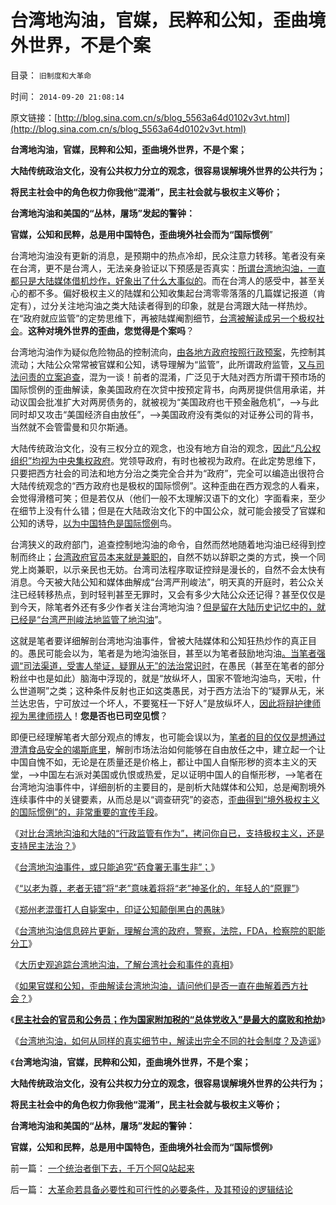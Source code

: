 # 台湾地沟油，官媒，民粹和公知，歪曲境外世界，不是个案

目录： `旧制度和大革命` 

时间： `2014-09-20 21:08:14` 

原文链接：[http://blog.sina.com.cn/s/blog_5563a64d0102v3vt.html](http://blog.sina.com.cn/s/blog_5563a64d0102v3vt.html)

**台湾地沟油，官媒，民粹和公知，歪曲境外世界，不是个案；**

**大陆传统政治文化，没有公共权力分立的观念，很容易误解境外世界的公共行为；**

**将民主社会中的角色权力你我他“混淆”，民主社会就与极权主义等价；**

**台湾地沟油和美国的“丛林，屠场”发起的警钟：**

**官媒，公知和民粹，总是用中国特色，歪曲境外社会而为“国际惯例**”

台湾地沟油没有更新的消息，是预期中的热点冷却，民众注意力转移。笔者没有亲在台湾，更不是台湾人，无法亲身验证以下预感是否真实：[所谓台湾地沟油，一直都只是大陆媒体借机炒作，好象出了什么大事似的](../../../2014/9/10/从大陆热炒台湾地沟油，你看到了那些故事？.md)。而在台湾人的感受中，甚至关心的都不多。偏好极权主义的陆媒和公知收集起台湾零零落落的几篇媒记报道（肯定有），过分关注地沟油之类大陆读者得到的印象，就是台湾跟大陆一样热炒。在“政府就应监管”的定势思维下，再被陆媒阉割细节，[台湾被解读成另一个极权社会](../../../2014/9/19/台湾地沟油，如何解读出完全不同的社会制度？.md)。**这种对境外世界的歪曲，您觉得是个案吗**？

台湾地沟油作为疑似危险物品的控制流向，[由各地方政府按照行政预案](../../../2009/5/16/市场和经济中的危机干预.md)，先控制其流动；大陆公众常常被官媒和公知，诱导理解为“监管”，此所谓政府监管，[又与司法问责的立案追查](../../../2014/9/12/台湾地沟油事件，或只能追究“主管部门无事生非”.md)，混为一谈！前者的混淆，广泛见于大陆对西方所谓干预市场的国际惯例的歪曲解读，象美国政府在次贷中按预定背书，向两房提供信用承诺，并动议国会批准扩大对两房债务的，就被视为“美国政府也干预金融危机”，——>与此同时却又攻击“美国经济自由放任”，——>美国政府没有类似的对证券公司的背书，当然就不会管雷曼和贝尔斯通。

大陆传统政治文化，没有三权分立的观念，也没有地方自治的观念，[因此“凡公权组织”均视为中央集权政府](../../../2014/9/18/山东昆山粉尘爆炸案，公知的条件反射，如此恐怖；.md)。党领导政府，有时也被视为政府。在此定势思维下，只要把西方社会的司法和地方分治之类完全合并为“政府”，完全可以编造出很符合大陆传统观念的“西方政府也是极权的国际惯例”。这种歪曲在西方观念的人看来，会觉得滑稽可笑；但是若仅从（他们一般不太理解汉语下的文化）字面看来，至少在细节上没有什么错；但是在大陆政治文化下的中国公众，就可能会接受了官媒和公知的诱导，[以为中国特色是国际惯例](../../../2014/5/14/援国际惯例的“有中国特色的国际接轨”的煽动伎俩.md)鸟。

台湾狭义的政府部门，追查控制地沟油的命令，自然而然地随着地沟油已经得到控制而终止；[台湾政府官员本来就是兼职的](../../../2014/9/18/民主社会的官员和公务员，及世界政治最大的腐败.md)，自然不妨以辞职之类的方式，换一个同党上岗兼职，以示亲民也无妨。台湾司法程序取证控辩是漫长的，自然不会太快有消息。今天被大陆公知和媒体曲解成“台湾严刑峻法”，明天真的开庭时，若公众关注已经转移热点，到时轻判甚至无罪时，又会有多少大陆公众还记得？甚至仅仅是到今天，除笔者外还有多少作者关注台湾地沟油？[但是留在大陆历史记忆中的，就已经是“台湾严刑峻法地监管了地沟油](../../../2013/7/13/美德法，人治，法治，严刑峻法，革命.md)”。

这就是笔者要详细解剖台湾地沟油事件，曾被大陆媒体和公知狂热炒作的真正目的。愚民可能会以为，笔者是为地沟油张目，甚至以为笔者鼓励地沟油[。当笔者强调“司法渠道，受害人举证，疑罪从无”的法治常识时](../../../2014/9/11/台湾地沟油老板似将大获全胜，拷问你自已，还支持法治吗？.md)，在愚民（甚至在笔者的部分粉丝中也是如此）脑海中浮现的，就是“放纵坏人，国家不管地沟油鸟，天啦，什么世道啊”之类；这种条件反射也正如这类愚民，对于西方法治下的“疑罪从无，米兰达忠告，宁可放过一个坏人，不要冤枉一下好人”是放纵坏人，[因此将辩护律师视为黑律师捞人](../../../2011/4/25/不真实的，不一定作假的；.md)！**您是否也已司空见惯**？

即便已经理解笔者大部分观点的博友，也可能会误以为，[笔者的目的仅仅是想通过澄清食品安全的竭斯底里](../../../2014/8/31/食品安全的竭斯底里，作为极权主义滥觞的原因.md)，解剖市场法治如何能够在自由放任之中，建立起一个让中国自愧不如，无论是在质量还是价格上，都让中国人自惭形秽的资本主义的天堂，——>中国左右派对美国或仇恨或热爱，足以证明中国人的自惭形秽，——>笔者在台湾地沟油事件中，详细剖析的主要目的，是剖析大陆媒体和公知，总是阉割境外连续事件中的关键要素，从而总是以“调查研究”的姿态，[歪曲得到“境外极权主义的国际惯例”的，非常重要的宣传手段](../../../2014/9/17/解读台湾地沟油，官媒和公知是否一直曲解着民主制度？.md)。

《[对比台湾地沟油和大陆的“行政监管有作为”，拷问你自已，支持极权主义，还是支持民主法治？](../../../2014/9/11/台湾地沟油老板似将大获全胜，拷问你自已，还支持法治吗？.md)》

《[台湾地沟油事件，或只能追究“药食署无事生非”；](../../../2014/9/12/台湾地沟油事件，或只能追究“主管部门无事生非”.md)》

《[“以老为尊，老者无错”将“老”意味着将将“老”神圣化的，年轻人的“原罪”](../../../2014/9/13/郑州老混蛋打人自毙案，自由人与公知最根本的分歧.md)》

《[郑州老混蛋打人自毙案中，印证公知颠倒黑白的愚昧](../../../2014/9/14/郑州老混蛋打人自毙案中，公知舆论颠倒黑白的愚昧.md)》

《[台湾地沟油信息碎片更新，理解台湾的政府，警察，法院，FDA，检察院的职能分工](../../../2014/9/15/台湾地沟油，理解台湾的政府，警察，法院，FDA，检察院的职能分工；.md)》

《[大历史观追踪台湾地沟油，了解台湾社会和事件的真相](../../../2014/9/16/大历史观脉冲追踪台湾地沟油，了解台湾社会和事件的真相；.md)》

《[如果官媒和公知，歪曲解读台湾地沟油，请问他们是否一直在曲解着西方社会？](../../../2014/9/17/解读台湾地沟油，官媒和公知是否一直曲解着民主制度？.md)》

《[**民主社会的官员和公务员；作为国家附加税的“总体党收入”是最大的腐败和抢劫**](../../../2014/9/18/民主社会的官员和公务员，及世界政治最大的腐败.md)》

《[台湾地沟油，如何从同样的真实细节中，解读出完全不同的社会制度？及造谣](../../../2014/9/19/台湾地沟油，如何解读出完全不同的社会制度？.md)》

《**台湾地沟油，官媒，民粹和公知，歪曲境外世界，不是个案；**

**大陆传统政治文化，没有公共权力分立的观念，很容易误解境外世界的公共行为；**

**将民主社会中的角色权力你我他“混淆”，民主社会就与极权主义等价；**

**台湾地沟油和美国的“丛林，屠场”发起的警钟：**

**官媒，公知和民粹，总是用中国特色，歪曲境外社会而为“国际惯例**》

前一篇： [一个统治者倒下去，千万个阿Q站起来](../../../2014/9/21/一个统治者倒下去，千万个阿Q站起来.md)

后一篇： [大革命若具备必要性和可行性的必要条件，及其预设的逻辑结论](../../../2014/9/20/大革命若具备必要性和可行性的必要条件，及其预设的逻辑结论.md)

